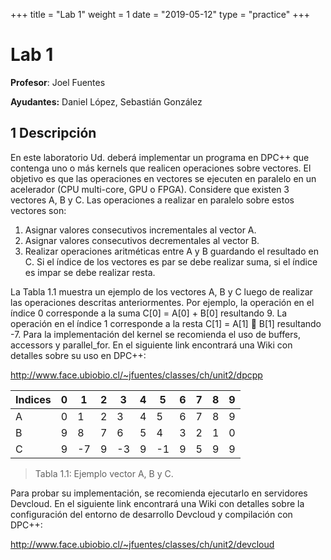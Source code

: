 +++
title = "Lab 1"
weight = 1
date = "2019-05-12"
type = "practice"
+++

# Lab 1
 

**Profesor**: Joel Fuentes

**Ayudantes:** Daniel López, Sebastián González

## 1 Descripción


En este laboratorio Ud. deberá implementar un programa en DPC++ que contenga uno o más
kernels que realicen operaciones sobre vectores. El objetivo es que las operaciones en vectores se
ejecuten en paralelo en un acelerador (CPU multi-core, GPU o FPGA).
Considere que existen 3 vectores A, B y C. Las operaciones a realizar en paralelo sobre estos
vectores son:
1. Asignar valores consecutivos incrementales al vector A.
2. Asignar valores consecutivos decrementales al vector B.
3. Realizar operaciones aritméticas entre A y B guardando el resultado en C. Si el índice de los
vectores es par se debe realizar suma, si el índice es impar se debe realizar resta.

  


La Tabla 1.1 muestra un ejemplo de los vectores A, B y C luego de realizar las operaciones
descritas anteriormentes. Por ejemplo, la operación en el índice 0 corresponde a la suma C[0] =
A[0] + B[0] resultando 9. La operación en el índice 1 corresponde a la resta C[1] = A[1] 􀀀 B[1]
resultando -7.
Para la implementación del kernel se recomienda el uso de buffers, accessors y parallel_for. En
el siguiente link encontrará una Wiki con detalles sobre su uso en DPC++: 

http://www.face.ubiobio.cl/~jfuentes/classes/ch/unit2/dpcpp

|Indices|0|1|2|3|4|5|6|7|8|9|
|--- | --- | ---|--- | --- | ---|--- | --- | ---| --- |---|
|A|0|1|2|3|4|5|6|7|8|9|
|B|9|8|7|6|5|4|3|2|1|0|
C|9|-7|9|-3|9|-1|9|5|9|9|

> Tabla 1.1: Ejemplo vector A, B y C.

 
Para probar su implementación, se recomienda ejecutarlo en servidores Devcloud. En el siguiente
link encontrará una Wiki con detalles sobre la configuración del entorno de desarrollo Devcloud y
compilación con DPC++: 

http://www.face.ubiobio.cl/~jfuentes/classes/ch/unit2/devcloud
